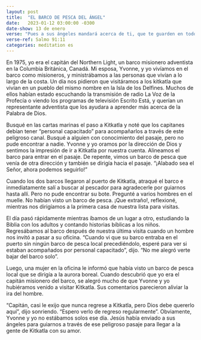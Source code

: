 ```yaml
---
layout: post
title:  "EL BARCO DE PESCA DEL ÁNGEL"
date:   2023-01-12 03:00:00 -0300
date-show: 13 de enero
verse: "Pues a sus ángeles mandará acerca de ti, que te guarden en todos tus caminos"
verse-ref: Salmo 91:11
categories: meditation es
---
```


En 1975, yo era el capitán del Northern Light, un barco misionero adventista en la Columbia Británica, Canadá. Mi esposa, Yvonne, y yo vivíamos en el barco como misioneros, y ministrábamos a las personas que vivían a lo largo de la costa. Un día nos pidieron que visitáramos a los kitkatla que vivían en un pueblo del mismo nombre en la Isla de los Delfines. Muchos de ellos habían estado escuchando la transmisión de radio La Voz de la Profecía o viendo los programas de televisión Escrito Está, y querían un representante adventista que los ayudara a aprender más acerca de la Palabra de Dios.

Busqué en las cartas marinas el paso a Kitkatla y noté que los capitanes debían tener “personal capacitado” para acompañarlos a través de este peligroso canal. Busqué a alguien con conocimiento del pasaje, pero no pude encontrar a nadie. Yvonne y yo oramos por la dirección de Dios y sentimos la impresión de ir a Kitkatla por nuestra cuenta. Alineamos el barco para entrar en el pasaje. De repente, vimos un barco de pesca que venía de otra dirección y también se dirigía hacia el pasaje. “¡Alabado sea el Señor, ahora podemos seguirlo!”

Cuando los dos barcos llegaron al puerto de Kitkatla, atraqué el barco e inmediatamente salí a buscar al pescador para agradecerle por guiarnos hasta allí. Pero no pude encontrar su bote. Pregunté a varios hombres en el muelle. No habían visto un barco de pesca. ¡Que extraño!, reflexioné, mientras nos dirigíamos a la primera casa de nuestra lista para visitas.

El día pasó rápidamente mientras íbamos de un lugar a otro, estudiando la Biblia con los adultos y contando historias bíblicas a los niños. Regresábamos al barco después de nuestra última visita cuando un hombre nos invitó a pasar a su oficina. “Cuando vi que su barco entraba en el puerto sin ningún barco de pesca local precediéndolo, esperé para ver si estaban acompañados por personal capacitado”, dijo. “No me alegró verte bajar del barco solo”.

Luego, una mujer en la oficina le informó que había visto un barco de pesca local que se dirigía a la aurora boreal. Cuando descubrió que yo era el capitán misionero del barco, se alegró mucho de que Yvonne y yo hubiéramos venido a visitar Kitkatla. Sus comentarios parecieron aliviar la ira del hombre.

“Capitán, casi le exijo que nunca regrese a Kitkatla, pero Dios debe quererlo aquí”, dijo sonriendo. “Espero verlo de regreso regularmente”. Obviamente, Yvonne y yo no estábamos solos ese día. Jesús había enviado a sus ángeles para guiarnos a través de ese peligroso pasaje para llegar a la gente de Kitkatla con su amor.
